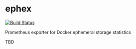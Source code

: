 # ephex

[![Build Status](https://travis-ci.org/elabit/ephex.svg?branch=master)](https://travis-ci.org/elabit/ephex)

Prometheus exporter for Docker ephemeral storage statistics

TBD